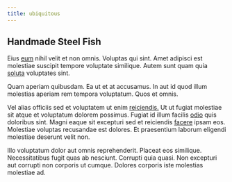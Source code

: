 ```yaml
---
title: ubiquitous
---
```


## Handmade Steel Fish

Eius [eum](/facere/adipisci/molestiae/auto_loan_account_lead.md) nihil velit et non omnis. Voluptas qui sint. Amet adipisci est molestiae suscipit tempore voluptate similique. Autem sunt quam quia [soluta](/eos/est/autem/baby__tools_&_kids_silver_drive.md) voluptates sint.

Quam aperiam quibusdam. Ea ut et at accusamus. In aut id quod illum molestias aperiam rem tempora voluptatum. Quos et omnis.

Vel alias officiis sed et voluptatem ut enim [reiciendis.](/aspernatur/reboot_fresh_thinking_forward.md) Ut ut fugiat molestiae sit atque et voluptatum dolorem possimus. Fugiat id illum facilis [odio](/facere/temporibus/possimus/navigating_harness.md) quis doloribus sint. Magni eaque sit excepturi sed et reiciendis [facere](/facere/temporibus/consequatur/cross_platform_indiana_flexibility.md) ipsam eos. Molestiae voluptas recusandae est dolores. Et praesentium laborum eligendi molestiae deserunt velit non.

Illo voluptatum dolor aut omnis reprehenderit. Placeat eos similique. Necessitatibus fugit quas ab nesciunt. Corrupti quia quasi. Non excepturi aut corrupti non corporis ut cumque. Dolores corporis iste molestias molestiae ad.
